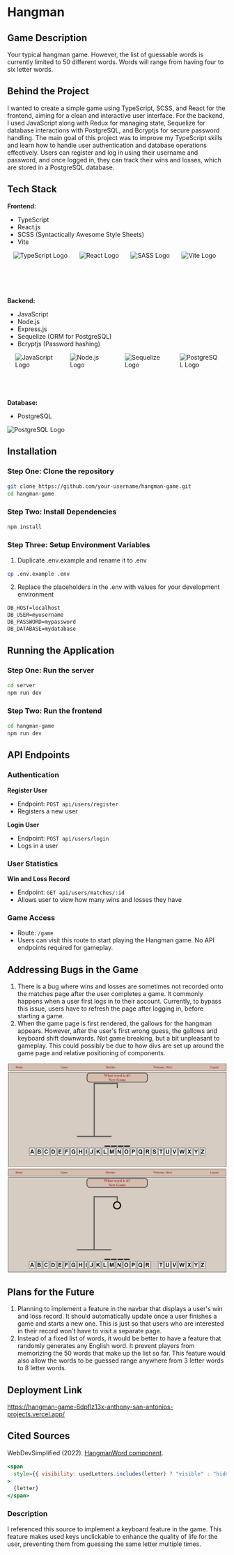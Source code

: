 # Hangman

## Game Description

Your typical hangman game. However, the list of guessable words is currently limited to 50 different words. Words will range from having four to six letter words.

## Behind the Project

I wanted to create a simple game using TypeScript, SCSS, and React for the frontend, aiming for a clean and interactive user interface. For the backend, I used JavaScript along with Redux for managing state, Sequelize for database interactions with PostgreSQL, and Bcryptjs for secure password handling. The main goal of this project was to improve my TypeScript skills and learn how to handle user authentication and database operations effectively. Users can register and log in using their username and password, and once logged in, they can track their wins and losses, which are stored in a PostgreSQL database.

## Tech Stack

**Frontend:**

- TypeScript
- React.js
- SCSS (Syntactically Awesome Style Sheets)
- Vite

<div style="display: flex; justify-content: space-around;">
    <img src='https://img.icons8.com/?size=100&id=bzf0DqjXFHIW&format=png&color=000000' alt="TypeScript Logo">
    <img src='https://img.icons8.com/?size=100&id=uJM6fQYqDaZK&format=png&color=000000' alt="React Logo">
    <img src='https://banner2.cleanpng.com/20180420/pzw/kisspng-sass-cascading-style-sheets-preprocessor-less-post-meng-5adaa47ca100e3.1728846115242783966595.jpg' width=90 height=90 alt="SASS Logo">
    <img src='https://upload.wikimedia.org/wikipedia/commons/f/f1/Vitejs-logo.svg' width=90 height=90 alt="Vite Logo">
</div>

**Backend:**

- JavaScript
- Node.js
- Express.js
- Sequelize (ORM for PostgreSQL)
- Bcryptjs (Password hashing)

<div style="display: flex; justify-content: space-around;">
    <img src='https://static.vecteezy.com/system/resources/previews/027/127/463/original/javascript-logo-javascript-icon-transparent-free-png.png' width=90 height=90 alt="JavaScript Logo">
    <img src='https://static-00.iconduck.com/assets.00/node-js-icon-227x256-913nazt0.png' width=90 height=90 alt="Node.js Logo">
    <img src='https://cdn.freebiesupply.com/logos/large/2x/sequelize-logo-png-transparent.png' width=90 height=90 alt="Sequelize Logo">
    <img src='https://img.icons8.com/?size=100&id=38561&format=png&color=000000' width=90 height=90 alt="PostgreSQL Logo">
</div>

**Database:**

- PostgreSQL

<img src='https://img.icons8.com/?size=100&id=38561&format=png&color=000000' width=90 height=90 alt="PostgreSQL Logo">

## Installation

### Step One: Clone the repository

```bash
git clone https://github.com/your-username/hangman-game.git
cd hangman-game
```

### Step Two: Install Dependencies

```bash
npm install
```

### Step Three: Setup Environment Variables

1. Duplicate .env.example and rename it to .env

```bash
cp .env.example .env
```

2. Replace the placeholders in the .env with values for your development environment

```plaintext
DB_HOST=localhost
DB_USER=myusername
DB_PASSWORD=mypassword
DB_DATABASE=mydatabase
```

## Running the Application

### Step One: Run the server

```bash
cd server
npm run dev
```

### Step Two: Run the frontend

```bash
cd hangman-game
npm run dev
```

## API Endpoints

### Authentication

**Register User**

- Endpoint: `POST api/users/register`
- Registers a new user

**Login User**

- Endpoint: `POST api/users/login`
- Logs in a user

### User Statistics

**Win and Loss Record**

- Endpoint: `GET api/users/matches/:id`
- Allows user to view how many wins and losses they have

### Game Access

- Route: `/game`
- Users can visit this route to start playing the Hangman game. No API endpoints required for gameplay.

## Addressing Bugs in the Game

1. There is a bug where wins and losses are sometimes not recorded onto the matches page after the user completes a game. It commonly happens when a user first logs in to their account. Currently, to bypass this issue, users have to refresh the page after logging in, before starting a game.
2. When the game page is first rendered, the gallows for the hangman appears. However, after the user's first wrong guess, the gallows and keyboard shift downwards. Not game breaking, but a bit unpleasant to gameplay. This could possibly be due to how divs are set up around the game page and relative positioning of components.

![Gallows before incorrect guess](src/assets/PreGuess.png)
![Gallows after incorrect guess](src/assets/PostGuess.png)

## Plans for the Future

1. Planning to implement a feature in the navbar that displays a user's win and loss record. It should automatically update once a user finishes a game and starts a new one. This is just so that users who are interested in their record won't have to visit a separate page.
2. Instead of a fixed list of words, it would be better to have a feature that randomly generates any English word. It prevent players from memorizing the 50 words that make up the list so far. This feature would also allow the words to be guessed range anywhere from 3 letter words to 8 letter words.

## Deployment Link

https://hangman-game-6dpflz13x-anthony-san-antonios-projects.vercel.app/

## Cited Sources

WebDevSimplified (2022). [HangmanWord component](https://github.com/WebDevSimplified/react-hangman/blob/main/src/HangmanWord.tsx).

```jsx
<span
  style={{ visibility: usedLetters.includes(letter) ? "visible" : "hidden" }}
>
  {letter}
</span>
```

### Description

I referenced this source to implement a keyboard feature in the game. This feature makes used keys unclickable to enhance the quality of life for the user, preventing them from guessing the same letter multiple times.
